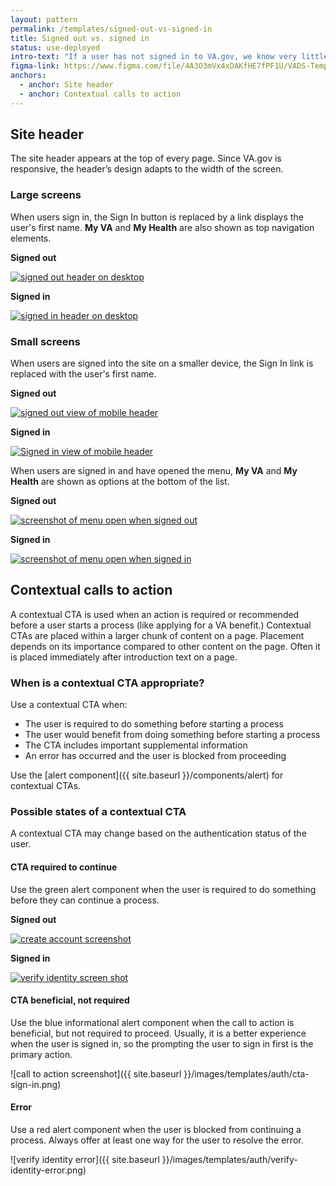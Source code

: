 ```yaml
---
layout: pattern
permalink: /templates/signed-out-vs-signed-in
title: Signed out vs. signed in
status: use-deployed
intro-text: "If a user has not signed in to VA.gov, we know very little information about the user. When the user signs in and verifies their identity, we know who the user is. In either case, we display the most relevant content, features, and calls to action."
figma-link: https://www.figma.com/file/4A3O3mVx4xDAKfHE7fPF1U/VADS-Templates%2C-Patterns%2C-and-Forms?type=design&node-id=2988%3A64513&mode=design&t=0y4ua4v9DIeIvkhX-1
anchors:
  - anchor: Site header
  - anchor: Contextual calls to action
---
```


## Site header

The site header appears at the top of every page. Since VA.gov is responsive, the header’s design adapts to the width of the screen.

### Large screens

When users sign in, the Sign In button is replaced by a link displays the user's first name. **My VA** and **My Health** are also shown as top navigation elements.

<div class="vads-grid-row medium-screen:vads-u-margin-x--neg2">
  <div class="vads-grid-col-12 tablet:vads-grid-col-6 vads-u-margin-bottom--2 medium-screen:vads-u-padding-x--2">
    <p><strong>Signed out</strong></p>
    <a href="{{ site.baseurl }}/images/templates/auth/header-signed-out.png"><img src="{{ site.baseurl }}/images/templates/auth/header-signed-out.png" alt="signed out header on desktop"/></a>
  </div>
  <div class="vads-grid-col-12 tablet:vads-grid-col-6 medium-screen:vads-u-padding-x--2">
    <p><strong>Signed in</strong></p>
    <a href="{{ site.baseurl }}/images/templates/auth/header-signed-in.png"><img src="{{ site.baseurl }}/images/templates/auth/header-signed-in.png" alt="signed in header on desktop"></a>
  </div>
</div>

### Small screens

When users are signed into the site on a smaller device, the Sign In link is replaced with the user's first name.

<div class="vads-grid-row medium-screen:vads-u-margin-x--neg2">
  <div class="vads-grid-col-12 tablet:vads-grid-col-6 vads-u-margin-bottom--2 medium-screen:vads-u-padding-x--2">
    <p><strong>Signed out</strong></p>
    <a href="{{ site.baseurl }}/images/templates/auth/small-header-signed-out.png"><img src="{{ site.baseurl }}/images/templates/auth/small-header-signed-out.png" alt="signed out view of mobile header"/></a>
  </div>
  <div class="vads-grid-col-12 tablet:vads-grid-col-6 medium-screen:vads-u-padding-x--2">
    <p><strong>Signed in</strong></p>
    <a href="{{ site.baseurl }}/images/templates/auth/small-header-signed-in.png"><img src="{{ site.baseurl }}/images/templates/auth/small-header-signed-in.png" alt="Signed in view of mobile header"></a>
  </div>
</div>

When users are signed in and have opened the menu, **My VA** and **My Health** are shown as options at the bottom of the list.

<div class="vads-grid-row medium-screen:vads-u-margin-x--neg2">
  <div class="vads-grid-col-12 tablet:vads-grid-col-6 vads-u-margin-bottom--2 medium-screen:vads-u-padding-x--2">
    <p><strong>Signed out</strong></p>
    <a href="{{ site.baseurl }}/images/templates/auth/small-menu-open-signed-out.png"><img src="{{ site.baseurl }}/images/templates/auth/small-menu-open-signed-out.png" alt="screenshot of menu open when signed out"/></a>
  </div>
  <div class="vads-grid-col-12 tablet:vads-grid-col-6 medium-screen:vads-u-padding-x--2">
    <p><strong>Signed in</strong></p>
    <a href="{{ site.baseurl }}/images/templates/auth/small-menu-open-signed-in.png"><img src="{{ site.baseurl }}/images/templates/auth/small-menu-open-signed-in.png" alt="screenshot of menu open when signed in"></a>
  </div>
</div>


## Contextual calls to action

A contextual CTA is used when an action is required or recommended before a user starts a process (like applying for a VA benefit.) Contextual CTAs are placed within a larger chunk of content on a page. Placement depends on its importance compared to other content on the page. Often it is placed immediately after introduction text on a page.

### When is a contextual CTA appropriate?

Use a contextual CTA when:
* The user is required to do something before starting a process
* The user would benefit from doing something before starting a process
* The CTA includes important supplemental information
* An error has occurred and the user is blocked from proceeding

Use the [alert component]({{ site.baseurl }}/components/alert) for contextual CTAs.

### Possible states of a contextual CTA

A contextual CTA may change based on the authentication status of the user.

#### CTA required to continue

Use the green alert component when the user is required to do something before they can continue a process.

<div class="vads-grid-row medium-screen:vads-u-margin-x--neg2">
  <div class="vads-grid-col-12 tablet:vads-grid-col-6 vads-u-margin-bottom--2 medium-screen:vads-u-padding-x--2">
    <p><strong>Signed out</strong></p>
    <a href="{{ site.baseurl }}/images/templates/auth/cta-sign-in-create-account.png"><img src="{{ site.baseurl }}/images/templates/auth/cta-sign-in-create-account.png" alt="create account screenshot"/></a>
  </div>
  <div class="vads-grid-col-12 tablet:vads-grid-col-6 medium-screen:vads-u-padding-x--2">
    <p><strong>Signed in</strong></p>
    <a href="{{ site.baseurl }}/images/templates/auth/cta-verify-identity.png"><img src="{{ site.baseurl }}/images/templates/auth/cta-verify-identity.png" alt="verify identity screen shot"></a>
  </div>
</div>

#### CTA beneficial, not required

Use the blue informational alert component when the call to action is beneficial, but not required to proceed. Usually, it is a better experience when the user is signed in, so the prompting the user to sign in first is the primary action.

![call to action screenshot]({{ site.baseurl }}/images/templates/auth/cta-sign-in.png)

#### Error

Use a red alert component when the user is blocked from continuing a process. Always offer at least one way for the user to resolve the error.

![verify identity error]({{ site.baseurl }}/images/templates/auth/verify-identity-error.png)


